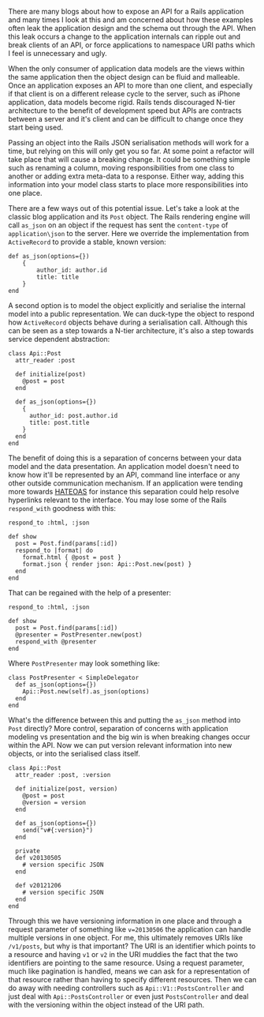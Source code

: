 There are many blogs about how to expose an API for a Rails application and many times I look at this and am concerned about how these examples often leak the application design and the schema out through the API. When this leak occurs a change to the application internals can ripple out and break clients of an API, or force applications to namespace URI paths which I feel is unnecessary and ugly. 

When the only consumer of application data models are the views within the same application then the object design can be fluid and malleable. Once an application exposes an API to more than one client, and especially if that client is on a different release cycle to the server, such as iPhone application, data models become rigid. Rails tends discouraged N-tier architecture to the benefit of development speed but APIs are contracts between a server and it's client and can be difficult to change once they start being used. 

Passing an object into the Rails JSON serialisation methods will work for a time, but relying on this will only get you so far. At some point a refactor will take place that will cause a breaking change. It could be something simple such as renaming a column, moving responsibilities from one class to another or adding extra meta-data to a response. Either way, adding this information into your model class starts to place more responsibilities into one place. 

There are a few ways out of this potential issue. Let's take a look at the classic blog application and its `Post` object. The Rails rendering engine will call `as_json` on an object if the request has sent the `content-type` of `application\json` to the server.  Here we override the implementation from `ActiveRecord` to provide a stable, known version:

	def as_json(options={})
		{
			author_id: author.id
			title: title
		}
	end
	
A second option is to model the object explicitly and serialise the internal model into a public representation. We can duck-type the object to respond how `ActiveRecord` objects behave during a serialisation call. Although this can be seen as a step towards a N-tier architecture, it's also a step towards service dependent abstraction:

	class Api::Post
	  attr_reader :post
	  
	  def initialize(post)
	    @post = post
	  end
	  
	  def as_json(options={})
	    {
	      author_id: post.author.id
	      title: post.title
	    }
	  end
	end
	
The benefit of doing this is a separation of concerns between your data model and the data presentation. An application model doesn't need to know how it'll be represented by an API, command line interface or any other outside communication mechanism. If an application were tending more towards [HATEOAS](http://en.wikipedia.org/wiki/HATEOAS) for instance this separation could help resolve hyperlinks relevant to the interface. You may lose some of the Rails `respond_with` goodness with this:

	respond_to :html, :json
	
	def show
	  post = Post.find(params[:id])
	  respond_to |format| do
	  	format.html { @post = post }
	  	format.json { render json: Api::Post.new(post) }
	  end
	end
	

That can be regained with the help of a presenter:

	respond_to :html, :json

	def show
	  post = Post.find(params[:id])
	  @presenter = PostPresenter.new(post)
	  respond_with @presenter
	end
	
Where `PostPresenter` may look something like:

	class PostPresenter < SimpleDelegator
	  def as_json(options={})
	    Api::Post.new(self).as_json(options)
	  end
	end
	
What's the difference between this and putting the `as_json` method into `Post` directly? More control, separation of concerns with application modeling vs presentation and the big win is when breaking changes occur within the API. Now we can put version relevant information into new objects, or into the serialised class itself.
	
	class Api::Post
	  attr_reader :post, :version
	
	  def initialize(post, version)
	    @post = post
	    @version = version
	  end
	
	  def as_json(options={})
	  	send("v#{:version}")
	  end
	  
	  private
	  def v20130505
	    # version specific JSON
	  end
	  
	  def v20121206
	    # version specific JSON
	  end
	end
	
Through this we have versioning information in one place and through a request parameter of something like `v=20130506` the application can handle multiple versions in one object. For me, this ultimately removes URIs like `/v1/posts`, but why is that important? The URI is an identifier which points to a resource and having `v1` or `v2` in the URI muddies the fact that the two identifiers are pointing to the same resource. Using a request parameter, much like pagination is handled, means we can ask for a representation of that resource rather than having to specify different resources. Then we can do away with needing controllers such as `Api::V1::PostsController` and just deal with `Api::PostsController` or even just `PostsController` and deal with the versioning within the object instead of the URI path.


	
